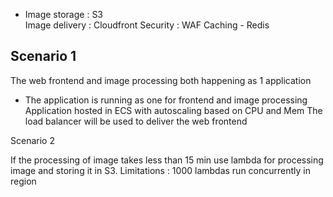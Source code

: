 

<ul>
    <li>Image storage : S3  </li>
    Image delivery : Cloudfront
    Security : WAF
    Caching - Redis 
    
</ul>
<h2>Scenario 1</h2>
<p>The web frontend and image processing both happening as 1 application</p>
<ul>
    <li>The application is running as one for frontend and image processing</li>
Application hosted in ECS with autoscaling based on CPU and Mem 
The load balancer will be used to deliver the web frontend

</ul>

Scenario 2 

If the processing of image takes less than 15 min use lambda for processing image and storing it in S3.
Limitations : 
    1000 lambdas run concurrently in region 

